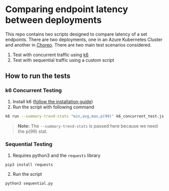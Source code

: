 # Comparing endpoint latency between deployments

This repo contains two scripts designed to compare latency of a set endpoints. There are two deployments, one in an Azure Kubernetes Cluster and another in [Choreo](https://choreo.dev/). 
There are two main test scenarios considered. 
1. Test with concurrent traffic using [k6](https://k6.io/)
2. Test with sequential traffic using a custom script

## How to run the tests

### k6 Concurrent Testing

1. Install k6 ([follow the installation guide](https://grafana.com/docs/k6/latest/set-up/install-k6/))
2. Run the script with following command
```sh
k6 run --summary-trend-stats "min,avg,max,p(99)" k6_concurrent_test.js
```
> **Note:** The `--summary-trend-stats` is passed here because we need the p(99) stat. 

### Sequential Testing

1. Requires python3 and the `requests` library
```
pip3 install requests
```
2. Run the script
```
python3 sequential.py
```
